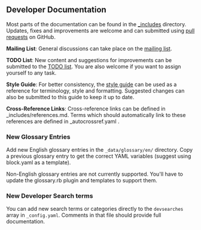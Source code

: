 ## Developer Documentation

Most parts of the documentation can be found in the
[_includes](http://github.com/fabcoins-dot-info/fabcoins.info/tree/master/_includes)
directory. Updates, fixes and improvements are welcome and can submitted using
[pull requests](#working-with-github) on GitHub.

**Mailing List**: General discussions can take place on the
[mailing list](http://groups.google.com/forum/#!forum/fabcoin-documentation).

**TODO List**: New content and suggestions for improvements can be submitted
to the [TODO
list](http://github.com/fabcoins-dot-info/fabcoins.info/wiki/Documentation-TODO).
You are also welcome if you want to assign yourself to any task.

**Style Guide**: For better consistency, the [style
guide](http://github.com/fabcoins-dot-info/fabcoins.info/wiki/Documentation-Style-Guide)
can be used as a reference for terminology, style and formatting. Suggested
changes
can also be submitted to this guide to keep it up to date.

**Cross-Reference Links**: Cross-reference links can be defined in
_includes/references.md. Terms which should automatically link to these
references are defined in _autocrossref.yaml .

### New Glossary Entries

Add new English glossary entries in the `_data/glossary/en/` directory.
Copy a previous glossary entry to get the correct YAML variables
(suggest using block.yaml as a template).

Non-English glossary entries are not currently supported.  You'll have
to update the glossary.rb plugin and templates to support them.

### New Developer Search terms

You can add new search terms or categories directly to the `devsearches`
array in `_config.yaml`.  Comments in that file should provide full
documentation.
